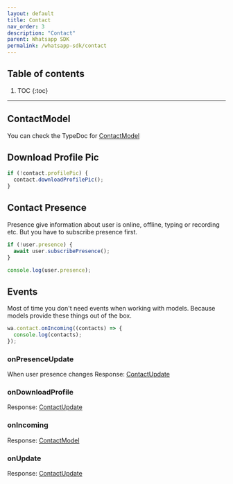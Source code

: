 ```yaml
---
layout: default
title: Contact
nav_order: 3
description: "Contact"
parent: Whatsapp SDK
permalink: /whatsapp-sdk/contact
---
```


## Table of contents

1. TOC
{:toc}

---

## ContactModel

You can check the TypeDoc for [ContactModel](typedocs/whatsapp-sdk/classes/models_contact_model.default.html)

## Download Profile Pic

```js
if (!contact.profilePic) {
  contact.downloadProfilePic();
}
```

## Contact Presence

Presence give information about user is online, offline, typing or recording etc.
But you have to subscribe presence first.

```js
if (!user.presence) {
  await user.subscribePresence();
}

console.log(user.presence);
```

## Events

Most of time you don't need events when working with models. Because models provide these things out of the box.

```js
wa.contact.onIncoming((contacts) => {
  console.log(contacts);
});
```

### onPresenceUpdate

When user presence changes
Response: [ContactUpdate](typedocs/whatsapp-sdk/types/events_contact_events.CBContactsUpdate.html)

### onDownloadProfile

Response: [ContactUpdate](typedocs/whatsapp-sdk/types/events_contact_events.CBContactsUpdate.html)

### onIncoming

Response: [ContactModel](typedocs/whatsapp-sdk/classes/models_contact_model.default.html)

### onUpdate

Response: [ContactUpdate](typedocs/whatsapp-sdk/types/events_contact_events.CBContactsUpdate.html)
